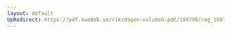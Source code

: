 ```yaml
---
layout: default
UpRedirect: https://pdf.swedeb.se/riksdagen-volumeG-pdf/199798/reg_199798/reg_199798_0505.pdf
---
```

